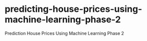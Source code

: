 # predicting-house-prices-using-machine-learning-phase-2
Prediction House Prices Using Machine Learning Phase 2
